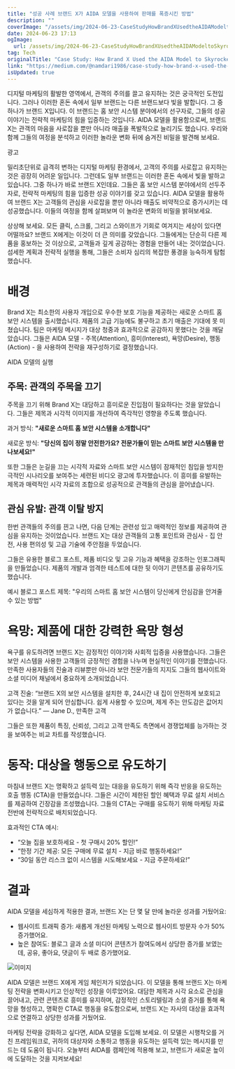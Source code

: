 ```yaml
---
title: "성공 사례 브랜드 X가 AIDA 모델을 사용하여 판매를 폭증시킨 방법"
description: ""
coverImage: "/assets/img/2024-06-23-CaseStudyHowBrandXUsedtheAIDAModeltoSkyrocketTheirSales_0.png"
date: 2024-06-23 17:13
ogImage:
  url: /assets/img/2024-06-23-CaseStudyHowBrandXUsedtheAIDAModeltoSkyrocketTheirSales_0.png
tag: Tech
originalTitle: "Case Study: How Brand X Used the AIDA Model to Skyrocket Their Sales"
link: "https://medium.com/@namdari1986/case-study-how-brand-x-used-the-aida-model-to-skyrocket-their-sales-00f3e0c19b4f"
isUpdated: true
---
```


디지털 마케팅의 활발한 영역에서, 관객의 주의를 끌고 유지하는 것은 궁극적인 도전입니다. 그러나 이러한 혼돈 속에서 일부 브랜드는 다른 브랜드보다 빛을 발합니다. 그 중 하나가 브랜드 X입니다. 이 브랜드는 홈 보안 시스템 분야에서의 선구자로, 그들의 성공 이야기는 전략적 마케팅의 힘을 입증하는 것입니다. AIDA 모델을 활용함으로써, 브랜드 X는 관객의 마음을 사로잡을 뿐만 아니라 매출을 폭발적으로 늘리기도 했습니다. 우리와 함께 그들의 여정을 분석하고 이러한 놀라운 변화 뒤에 숨겨진 비밀을 발견해 보세요.

광고

밀리초단위로 급격히 변하는 디지털 마케팅 환경에서, 고객의 주의를 사로잡고 유지하는 것은 굉장히 어려운 일입니다. 그런데도 일부 브랜드는 이러한 혼돈 속에서 빛을 발하고 있습니다. 그중 하나가 바로 브랜드 X인데요. 그들은 홈 보안 시스템 분야에서의 선두주자로, 전략적 마케팅의 힘을 입증한 성공 이야기를 갖고 있습니다. AIDA 모델을 활용하여 브랜드 X는 고객들의 관심을 사로잡을 뿐만 아니라 매출도 비약적으로 증가시키는 데 성공했습니다. 이들의 여정을 함께 살펴보며 이 놀라운 변화의 비밀을 밝혀보세요.

상상해 보세요. 모든 클릭, 스크롤, 그리고 스와이프가 기회로 여겨지는 세상이 있다면 어떨까요? 브랜드 X에게는 이것이 더 큰 의미를 갖았습니다. 그들에게는 단순히 다른 제품을 홍보하는 것 이상으로, 고객들과 깊게 공감하는 경험을 만들어 내는 것이었습니다. 섬세한 계획과 전략적 실행을 통해, 그들은 소비자 심리의 복잡한 풍경을 능숙하게 탐험했습니다.

# 배경

<!-- cozy-coder - 수평 -->

<ins class="adsbygoogle"
     style="display:block"
     data-ad-client="ca-pub-4877378276818686"
     data-ad-slot="1107185301"
     data-ad-format="auto"
     data-full-width-responsive="true"></ins>

<script>
     (adsbygoogle = window.adsbygoogle || []).push({});
</script>

Brand X는 최소한의 사용자 개입으로 우수한 보호 기능을 제공하는 새로운 스마트 홈 보안 시스템을 출시했습니다. 제품의 고급 기능에도 불구하고 초기 매출은 기대에 못 미쳤습니다. 팀은 마케팅 메시지가 대상 청중과 효과적으로 공감하지 못했다는 것을 깨달았습니다. 그들은 AIDA 모델 - 주목(Attention), 흥미(Interest), 욕망(Desire), 행동(Action) - 을 사용하여 전략을 재구성하기로 결정했습니다.

AIDA 모델의 실행

## 주목: 관객의 주목을 끄기

주목을 끄기 위해 Brand X는 대담하고 흥미로운 진입점이 필요하다는 것을 알았습니다. 그들은 제목과 시각적 이미지를 개선하여 즉각적인 영향을 주도록 했습니다.

<!-- cozy-coder - 수평 -->

<ins class="adsbygoogle"
     style="display:block"
     data-ad-client="ca-pub-4877378276818686"
     data-ad-slot="1107185301"
     data-ad-format="auto"
     data-full-width-responsive="true"></ins>

<script>
     (adsbygoogle = window.adsbygoogle || []).push({});
</script>

과거 방식: **"새로운 스마트 홈 보안 시스템을 소개합니다"**

새로운 방식: **"당신의 집이 정말 안전한가요? 전문가들이 믿는 스마트 보안 시스템을 만나보세요!"**

또한 그들은 눈길을 끄는 시각적 자료와 스마트 보안 시스템이 잠재적인 침입을 방지한 극적인 시나리오를 보여주는 세련된 비디오 광고에 투자했습니다. 이 흥미를 유발하는 제목과 매력적인 시각 자료의 조합으로 성공적으로 관객들의 관심을 끌어냈습니다.

## 관심 유발: 관객 이탈 방지

<!-- cozy-coder - 수평 -->

<ins class="adsbygoogle"
     style="display:block"
     data-ad-client="ca-pub-4877378276818686"
     data-ad-slot="1107185301"
     data-ad-format="auto"
     data-full-width-responsive="true"></ins>

<script>
     (adsbygoogle = window.adsbygoogle || []).push({});
</script>

한번 관객들의 주의를 끤고 나면, 다음 단계는 관련성 있고 매력적인 정보를 제공하여 관심을 유지하는 것이었습니다. 브랜드 X는 대상 관객들의 고통 포인트와 관심사 - 집 안전, 사용 편의성 및 고급 기술에 주안점을 두었습니다.

그들은 유용한 블로그 포스트, 제품 비디오 및 고유 기능과 혜택을 강조하는 인포그래픽을 만들었습니다. 제품의 개발과 엄격한 테스트에 대한 뒷 이야기 콘텐츠를 공유하기도 했습니다.

예시 블로그 포스트 제목: "우리의 스마트 홈 보안 시스템이 당신에게 안심감을 안겨줄 수 있는 방법"

# 욕망: 제품에 대한 강력한 욕망 형성

<!-- cozy-coder - 수평 -->

<ins class="adsbygoogle"
     style="display:block"
     data-ad-client="ca-pub-4877378276818686"
     data-ad-slot="1107185301"
     data-ad-format="auto"
     data-full-width-responsive="true"></ins>

<script>
     (adsbygoogle = window.adsbygoogle || []).push({});
</script>

욕구를 유도하려면 브랜드 X는 감정적인 이야기와 사회적 입증을 사용했습니다. 그들은 보안 시스템을 사용한 고객들의 긍정적인 경험을 나누며 현실적인 이야기를 전했습니다. 만족한 사용자들의 진술과 리뷰뿐만 아니라 보안 전문가들의 지지도 그들의 웹사이트와 소셜 미디어 채널에서 중요하게 소개되었습니다.

고객 진술: “브랜드 X의 보안 시스템을 설치한 후, 24시간 내 집이 안전하게 보호되고 있다는 것을 알게 되어 안심합니다. 쉽게 사용할 수 있으며, 제게 주는 안도감은 값어치가 없습니다.” — Jane D., 만족한 고객

그들은 또한 제품이 특징, 신뢰성, 그리고 고객 만족도 측면에서 경쟁업체를 능가하는 것을 보여주는 비교 차트를 작성했습니다.

# 동작: 대상을 행동으로 유도하기

<!-- cozy-coder - 수평 -->

<ins class="adsbygoogle"
     style="display:block"
     data-ad-client="ca-pub-4877378276818686"
     data-ad-slot="1107185301"
     data-ad-format="auto"
     data-full-width-responsive="true"></ins>

<script>
     (adsbygoogle = window.adsbygoogle || []).push({});
</script>

마침내 브랜드 X는 명확하고 설득력 있는 대응을 유도하기 위해 즉각 반응을 유도하는 호출 행동 (CTA)을 만들었습니다. 그들은 시간이 제한된 할인 혜택과 무료 설치 서비스를 제공하여 긴장감을 조성했습니다. 그들의 CTA는 구매를 유도하기 위해 마케팅 자료 전반에 전략적으로 배치되었습니다.

효과적인 CTA 예시:

- “오늘 집을 보호하세요 - 첫 구매시 20% 할인!”
- “한정 기간 제공: 모든 구매에 무료 설치 - 지금 바로 행동하세요!”
- “30일 동안 리스크 없이 시스템을 시도해보세요 - 지금 주문하세요!”

# 결과

<!-- cozy-coder - 수평 -->

<ins class="adsbygoogle"
     style="display:block"
     data-ad-client="ca-pub-4877378276818686"
     data-ad-slot="1107185301"
     data-ad-format="auto"
     data-full-width-responsive="true"></ins>

<script>
     (adsbygoogle = window.adsbygoogle || []).push({});
</script>

AIDA 모델을 세심하게 적용한 결과, 브랜드 X는 단 몇 달 만에 놀라운 성과를 거뒀어요:

- 웹사이트 트래픽 증가: 새롭게 개선된 마케팅 노력으로 웹사이트 방문자 수가 50% 증가했어요.
- 높은 참여도: 블로그 글과 소셜 미디어 콘텐츠가 참여도에서 상당한 증가를 보였는데, 공유, 좋아요, 댓글이 두 배로 증가했어요.

![이미지](/assets/img/2024-06-23-CaseStudyHowBrandXUsedtheAIDAModeltoSkyrocketTheirSales_1.png)

AIDA 모델은 브랜드 X에게 게임 체인저가 되었습니다. 이 모델을 통해 브랜드 X는 마케팅 전략을 변화시키고 인상적인 성장을 이루었어요. 대담한 제목과 시각 요소로 관심을 끌어내고, 관련 콘텐츠로 흥미를 유지하며, 감정적인 스토리텔링과 소셜 증거를 통해 욕망을 형성하고, 명확한 CTA로 행동을 유도함으로써, 브랜드 X는 자사의 대상을 효과적으로 연결하고 상당한 성과를 거뒀어요.

<!-- cozy-coder - 수평 -->

<ins class="adsbygoogle"
     style="display:block"
     data-ad-client="ca-pub-4877378276818686"
     data-ad-slot="1107185301"
     data-ad-format="auto"
     data-full-width-responsive="true"></ins>

<script>
     (adsbygoogle = window.adsbygoogle || []).push({});
</script>

마케팅 전략을 강화하고 싶다면, AIDA 모델을 도입해 보세요. 이 모델은 시행착오를 거친 프레임워크로, 귀하의 대상자와 소통하고 행동을 유도하는 설득력 있는 메시지를 만드는 데 도움이 됩니다. 오늘부터 AIDA를 캠페인에 적용해 보고, 브랜드가 새로운 높이에 도달하는 것을 지켜보세요!
